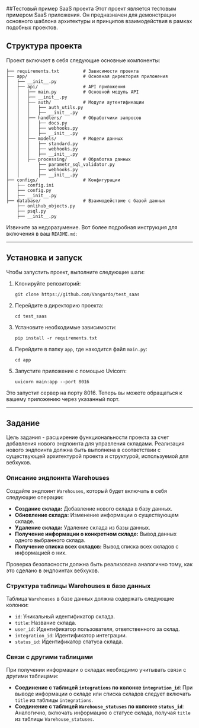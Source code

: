 ##Тестовый пример SaaS проекта
Этот проект является тестовым примером SaaS приложения. 
Он предназначен для демонстрации основного шаблона архитектуры и принципов взаимодействия в рамках подобных проектов.

## Структура проекта

Проект включает в себя следующие основные компоненты:

```
├── requirements.txt         # Зависимости проекта
├── app/                     # Основная директория приложения
│   ├── __init__.py
│   ├── api/                 # API приложения
│   │   ├── main.py          # Основной модуль API
│   │   ├── __init__.py
│   │   ├── auth/            # Модули аутентификации
│   │   │   ├── auth_utils.py
│   │   │   ├── __init__.py
│   │   ├── handlers/        # Обработчики запросов
│   │   │   ├── docs.py
│   │   │   ├── webhooks.py
│   │   │   ├── __init__.py
│   │   ├── models/          # Модели данных
│   │   │   ├── standard.py
│   │   │   ├── webhooks.py
│   │   │   ├── __init__.py
│   │   ├── processing/      # Обработка данных
│   │       ├── parametr_sql_validator.py
│   │       ├── webhooks.py
│   │       ├── __init__.py
├── configs/                 # Конфигурации
│   ├── config.ini
│   ├── config.py
│   ├── __init__.py
├── database/                # Взаимодействие с базой данных
    ├── onlihub_objects.py
    ├── psql.py
    ├── __init__.py
```

Извините за недоразумение. Вот более подробная инструкция для включения в ваш `README.md`:

---

## Установка и запуск

Чтобы запустить проект, выполните следующие шаги:

1. Клонируйте репозиторий:
   ```
   git clone https://github.com/Vangardo/test_saas
   ```

2. Перейдите в директорию проекта:
   ```
   cd test_saas
   ```

3. Установите необходимые зависимости:
   ```
   pip install -r requirements.txt
   ```

4. Перейдите в папку `app`, где находится файл `main.py`:
   ```
   cd app
   ```

5. Запустите приложение с помощью Uvicorn:
   ```
   uvicorn main:app --port 8016
   ```

Это запустит сервер на порту 8016. Теперь вы можете обращаться к вашему приложению через указанный порт.


---

## Задание

Цель задания - расширение функциональности проекта за счет добавления нового эндпоинта для управления складами. Реализация нового эндпоинта должна быть выполнена в соответствии с существующей архитектурой проекта и структурой, используемой для вебхуков.

### Описание эндпоинта Warehouses

Создайте эндпоинт `Warehouses`, который будет включать в себя следующие операции:

- **Создание склада:** Добавление нового склада в базу данных.
- **Обновление склада:** Изменение информации о существующем складе.
- **Удаление склада:** Удаление склада из базы данных.
- **Получение информации о конкретном складе:** Вывод данных одного выбранного склада.
- **Получение списка всех складов:** Вывод списка всех складов с информацией о них.

Проверка безопасности должна быть реализована аналогично тому, как это сделано в эндпоинтах вебхуков.

### Структура таблицы Warehouses в базе данных

Таблица `Warehouses` в базе данных должна содержать следующие колонки:

- `id`: Уникальный идентификатор склада.
- `title`: Название склада.
- `user_id`: Идентификатор пользователя, ответственного за склад.
- `integration_id`: Идентификатор интеграции.
- `status_id`: Идентификатор статуса склада.

### Связи с другими таблицами

При получении информации о складах необходимо учитывать связи с другими таблицами:

- **Соединение с таблицей `integrations` по колонке `integration_id`**: При выводе информации о складе или списка складов следует включать `title` из таблицы `integrations`.
- **Соединение с таблицей `Warehouse_statuses` по колонке `status_id`**: Аналогично, включать информацию о статусе склада, получая `title` из таблицы `Warehouse_statuses`.



